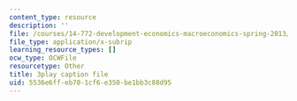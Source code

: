```yaml
---
content_type: resource
description: ''
file: /courses/14-772-development-economics-macroeconomics-spring-2013/5536e6ffeb701cf6e350be1bb3c88d95_Q0Ponv0DBXU.srt
file_type: application/x-subrip
learning_resource_types: []
ocw_type: OCWFile
resourcetype: Other
title: 3play caption file
uid: 5536e6ff-eb70-1cf6-e350-be1bb3c88d95
---
```

